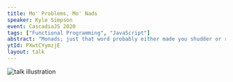 ```yaml
---
title: Mo' Problems, Mo' Nads
speaker: Kyle Simpson
event: CascadiaJS 2020
tags: ["Functional Programming", "JavaScript"]
abstract: "Monads; just that word probably either made you shudder or roll your eyes. But don't run away!\r\n\r\nFunctional Programming (FP) offers many benefits to our programs, even in a loose/flexible language like JS. But we often avoid them just because of intimidating terminology, notation, and math theory. Rarely is this more prevalent than with monads.\r\n\r\nThis talk is not a dissertation on monads and broader category theory. We're merely dipping our toe into the shallow end here, not plunging head first into the deep end. But I hope maybe it entices you to swim around, because the water's actually quite pleasant!\r\n\r\nWe'll look at familiar problems in code that we typically solve imperatively, and then see how some of the de-mystified behaviors associated with monads (and friends!) can help. After this talk, I hope you'll look more closely at monads and other algebraic structures.\r\n\r\nTopics illustrated: selecting values with conditional logic, forking behavior on exceptions, and juggling asynchronous side effects."
ytId: PXwtCYymzjE
layout: talk
---
```

![talk illustration](https://2020.cascadiajs.com/images/speakers/kyle-simpson-illustration.png)